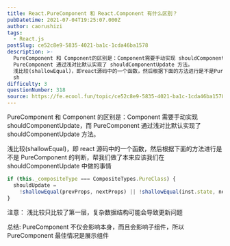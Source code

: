 ```yaml
---
title: React.PureComponent 和 React.Component 有什么区别？
pubDatetime: 2021-07-04T19:25:07.000Z
author: caorushizi
tags:
  - React.js
postSlug: ce52c8e9-5835-4021-ba1c-1cda46ba1578
description: >-
  PureComponent 和 Component的区别是：Component需要手动实现 shouldComponentUpdate，而
  PureComponent 通过浅对比默认实现了 shouldComponentUpdate 方法。
  浅比较(shallowEqual)，即react源码中的一个函数，然后根据下面的方法进行是不是PureComponent的判断，帮我们做了本来应该我们在
  sh
difficulty: 3
questionNumber: 318
source: https://fe.ecool.fun/topic/ce52c8e9-5835-4021-ba1c-1cda46ba1578
---
```


PureComponent 和 Component 的区别是：Component 需要手动实现 shouldComponentUpdate，而 PureComponent 通过浅对比默认实现了 shouldComponentUpdate 方法。

浅比较(shallowEqual)，即 react 源码中的一个函数，然后根据下面的方法进行是不是 PureComponent 的判断，帮我们做了本来应该我们在 shouldComponentUpdate 中做的事情

```js
if (this._compositeType === CompositeTypes.PureClass) {
  shouldUpdate =
    !shallowEqual(prevProps, nextProps) || !shallowEqual(inst.state, nextState);
}
```

注意： 浅比较只比较了第一层，复杂数据结构可能会导致更新问题

总结: PureComponent 不仅会影响本身，而且会影响子组件，所以 PureComponent 最佳情况是展示组件
